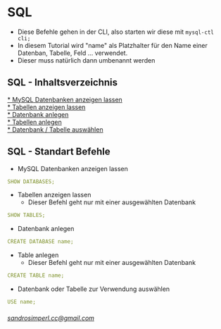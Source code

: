 # SQL
* Diese Befehle gehen in der CLI, also starten wir diese mit `` mysql-ctl cli; ``
* In diesem Tutorial wird "name" als Platzhalter für den Name einer Datenban, Tabelle, Feld ... verwendet.
* Dieser muss natürlich dann umbenannt werden

## SQL - Inhaltsverzeichnis
  <a href="l1">* MySQL Datenbanken anzeigen lassen</a><br />
  <a href="l2">* Tabellen anzeigen lassen</a></a></a><br />
  <a href="l3">* Datenbank anlegen</a></a><br />
  <a href="l4">* Tabellen anlegen</a><br />
  <a href="l5">* Datenbank / Tabelle auswählen</a><br />

## SQL - Standart Befehle
* <a name="l1">MySQL Datenbanken anzeigen lassen</a><br />
```yaml
SHOW DATABASES;
```
* <a name="l2">Tabellen anzeigen lassen</a>
  * Dieser Befehl geht nur mit einer ausgewählten Datenbank<br />
```yaml
SHOW TABLES;
```
* <a name="l3">Datenbank anlegen</a><br />
```yaml
CREATE DATABASE name;
```
* <a name="l4">Table anlegen</a><br />
  * Dieser Befehl geht nur mit einer ausgewählten Datenbank<br />
```yaml
CREATE TABLE name;
```
* <a name="l5">Datenbank oder Tabelle zur Verwendung auswählen</a><br />
```yaml
USE name;
```
###### sandrosimperl.cc@gmail.com
